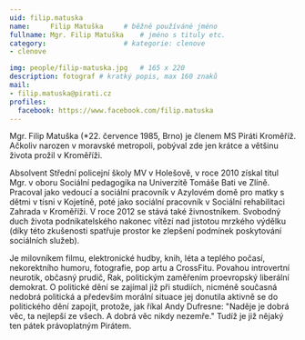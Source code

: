```yaml
---
uid: filip.matuska
name:     Filip Matuška  	# běžně používáné jméno
fullname: Mgr. Filip Matuška 	# jméno s tituly etc.
category:                   # kategorie: clenove
- clenove

img: people/filip-matuska.jpg   # 165 x 220
description: fotograf # kratký popis, max 160 znaků
mail:
- filip.matuska@pirati.cz
profiles:
  facebook: https://www.facebook.com/filip.matuska
---
```


Mgr. Filip Matuška (*22. července 1985, Brno) je členem MS Piráti Kroměříž. Ačkoliv narozen v moravské metropoli, pobýval zde jen krátce a většinu života prožil v Kroměříži.

Absolvent Střední policejní školy MV v Holešově, v roce 2010 získal titul Mgr. v oboru Sociální pedagogika na Univerzitě Tomáše Bati ve Zlíně.
Pracoval jako vedoucí a sociální pracovník v Azylovém domě pro matky s dětmi v tísni v Kojetíně, poté jako sociální pracovník v Sociální rehabilitaci Zahrada v Kroměříži. V roce 2012 se stává také živnostníkem. Svobodný duch života podnikatelského nakonec vítězí nad jistotou mrzkého výdělku (díky této zkušenosti spatřuje prostor ke zlepšení podmínek poskytování sociálních služeb).

Je milovníkem filmu, elektronické hudby, knih, léta a teplého počasí, nekorektního humoru, fotografie, pop artu a CrossFitu. Povahou introvertní neurotik, občasný prudič, Rak, politickým zaměřením proevropský liberální demokrat. O politické dění se zajímal již při studiích, nicméně současná nedobrá politická a především morální situace jej donutila aktivně se do politického dění zapojit, protože, jak říkal Andy Dufresne: "Naděje je dobrá věc, ta nejlepší ze všech. A dobrá věc nikdy nezemře." Tudíž je již nějaký ten pátek právoplatným Pirátem.
